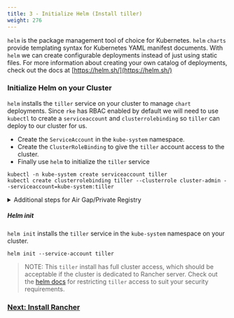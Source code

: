 ```yaml
---
title: 3 - Initialize Helm (Install tiller)
weight: 276
---
```


`helm` is the package management tool of choice for Kubernetes. `helm` `charts` provide templating syntax for Kubernetes YAML manifest documents. With `helm` we can create configurable deployments instead of just using static files. For more information about creating your own catalog of deployments, check out the docs at [https://helm.sh/](https://helm.sh/)

### Initialize Helm on your Cluster

`helm` installs the `tiller` service on your cluster to manage `chart` deployments. Since `rke` has RBAC enabled by default we will need to use `kubectl` to create a `serviceaccount` and `clusterrolebinding` so `tiller` can deploy to our cluster for us.

* Create the `ServiceAccount` in the `kube-system` namespace.
* Create the `ClusterRoleBinding` to give the `tiller` account access to the cluster.
* Finally use `helm` to initialize the `tiller` service

```
kubectl -n kube-system create serviceaccount tiller
kubectl create clusterrolebinding tiller --clusterrole cluster-admin --serviceaccount=kube-system:tiller
```

<details><summary>Additional steps for Air Gap/Private Registry</summary>
<p>

If you have an Air Gapped network extra configuration will be required.

##### Create registry secret

Create a registry secret in the `kube-system` namespace for the `tiller` ServiceAccount to use.

```
kubectl -n kube-system create secret docker-registry regcred \
--docker-server="reg.example.com" \
--docker-username=<user> \
--docker-password=<password> \
--docker-email=<email>
```

##### Patch the ServiceAccount

Update the ServiceAccount to include the imagePullSecret. Pods created with this ServiceAccount will automatically have the imagePullSecret added to their manifest.

```
kubectl -n kube-system patch serviceaccount tiller -p \
'{"imagePullSecrets": [{"name\": "regcred"}]}'
```

##### `--tiller-image` option

Add the --tiller-image option to the `helm init` command.

```
--tiller-image reg.example.com/kubernetes-helm/tiller:v2.9.1
```

</p>
</details>

##### Helm init

`helm init` installs the `tiller` service in the `kube-system` namespace on your cluster.

```
helm init --service-account tiller
```

> NOTE: This `tiller` install has full cluster access, which should be acceptable if the cluster is dedicated to Rancher server. Check out the [helm docs](https://docs.helm.sh/using_helm/#role-based-access-control) for restricting `tiller` access to suit your security requirements.

### [Next: Install Rancher](../rancher/)